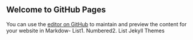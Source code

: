 ## Welcome to GitHub Pages

You can use the [editor on GitHub](https://github.com/GPJD/github-slideshow/edit/gh-pages/index.md) to maintain and preview the content for your website in Markdow- List1. Numbered2. List Jekyll Themes
